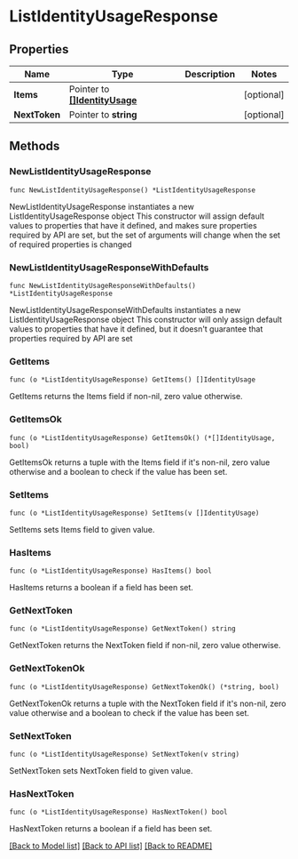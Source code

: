# ListIdentityUsageResponse

## Properties

Name | Type | Description | Notes
------------ | ------------- | ------------- | -------------
**Items** | Pointer to [**[]IdentityUsage**](IdentityUsage.md) |  | [optional] 
**NextToken** | Pointer to **string** |  | [optional] 

## Methods

### NewListIdentityUsageResponse

`func NewListIdentityUsageResponse() *ListIdentityUsageResponse`

NewListIdentityUsageResponse instantiates a new ListIdentityUsageResponse object
This constructor will assign default values to properties that have it defined,
and makes sure properties required by API are set, but the set of arguments
will change when the set of required properties is changed

### NewListIdentityUsageResponseWithDefaults

`func NewListIdentityUsageResponseWithDefaults() *ListIdentityUsageResponse`

NewListIdentityUsageResponseWithDefaults instantiates a new ListIdentityUsageResponse object
This constructor will only assign default values to properties that have it defined,
but it doesn't guarantee that properties required by API are set

### GetItems

`func (o *ListIdentityUsageResponse) GetItems() []IdentityUsage`

GetItems returns the Items field if non-nil, zero value otherwise.

### GetItemsOk

`func (o *ListIdentityUsageResponse) GetItemsOk() (*[]IdentityUsage, bool)`

GetItemsOk returns a tuple with the Items field if it's non-nil, zero value otherwise
and a boolean to check if the value has been set.

### SetItems

`func (o *ListIdentityUsageResponse) SetItems(v []IdentityUsage)`

SetItems sets Items field to given value.

### HasItems

`func (o *ListIdentityUsageResponse) HasItems() bool`

HasItems returns a boolean if a field has been set.

### GetNextToken

`func (o *ListIdentityUsageResponse) GetNextToken() string`

GetNextToken returns the NextToken field if non-nil, zero value otherwise.

### GetNextTokenOk

`func (o *ListIdentityUsageResponse) GetNextTokenOk() (*string, bool)`

GetNextTokenOk returns a tuple with the NextToken field if it's non-nil, zero value otherwise
and a boolean to check if the value has been set.

### SetNextToken

`func (o *ListIdentityUsageResponse) SetNextToken(v string)`

SetNextToken sets NextToken field to given value.

### HasNextToken

`func (o *ListIdentityUsageResponse) HasNextToken() bool`

HasNextToken returns a boolean if a field has been set.


[[Back to Model list]](../README.md#documentation-for-models) [[Back to API list]](../README.md#documentation-for-api-endpoints) [[Back to README]](../README.md)


